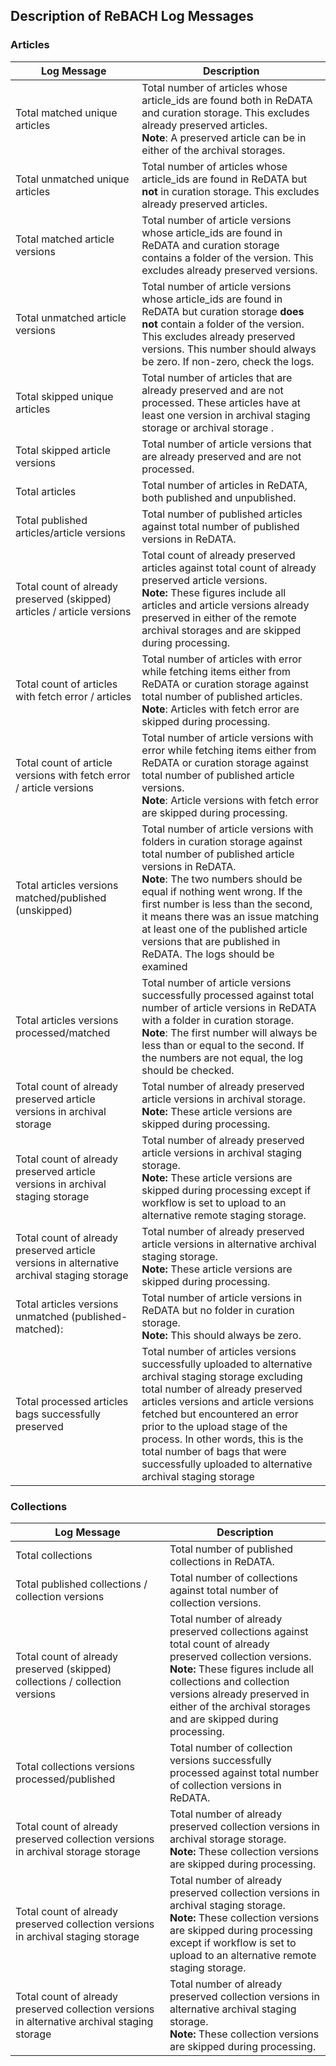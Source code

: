 ## Description of ReBACH Log Messages

### Articles

| Log Message                                                                               | Description                                                                                                                                                                                                                                                                                                                                                                                      |
|-------------------------------------------------------------------------------------------|--------------------------------------------------------------------------------------------------------------------------------------------------------------------------------------------------------------------------------------------------------------------------------------------------------------------------------------------------------------------------------------------------|
| Total matched unique articles                                                             | Total number of articles whose article_ids are found both in ReDATA and curation storage. This excludes already preserved articles. <br/>**Note**: A preserved article can be in either of the archival storages.                                                                                                                                                                                | 
| Total unmatched unique articles                                                           | Total number of articles whose article_ids are found in ReDATA but **not** in curation storage. This excludes already preserved articles.                                                                                                                                                                                                                                                        |
| Total matched article versions                                                            | Total number of article versions whose article_ids are found in ReDATA and curation storage contains a folder of the version. This excludes already preserved versions.                                                                                                                                                                                                                          |
| Total unmatched article versions                                                          | Total number of article versions whose article_ids are found in ReDATA but curation storage **does not** contain a folder of the version. This excludes already preserved versions. This number should always be zero. If non-zero, check the logs.                                                                                                                                              |
| Total skipped unique articles                                                             | Total number of articles that are already preserved and are not processed. These articles have at least one version in archival staging storage or archival storage .                                                                                                                                                                                                                            |
| Total skipped article versions                                                            | Total number of article versions that are already preserved and are not processed.                                                                                                                                                                                                                                                                                                               |
| Total articles                                                                            | Total number of articles in ReDATA, both published and unpublished.                                                                                                                                                                                                                                                                                                                              |
| Total published articles/article versions                                                 | Total number of published articles against total number of published versions in ReDATA.                                                                                                                                                                                                                                                                                                         |
| Total count of already preserved (skipped) articles / article versions                    | Total count of already preserved articles against total count of already preserved article versions. <br/>**Note:** These figures include all articles and article versions already preserved in either of the remote archival storages and are skipped during processing.                                                                                                                       |
| Total count of articles with fetch error / articles                                       | Total number of articles with error while fetching items either from ReDATA or curation storage against total number of published articles. <br/>**Note**: Articles with fetch error are skipped during processing.                                                                                                                                                                              |
| Total count of article versions with fetch error / article versions                       | Total number of article versions with error while fetching items either from ReDATA or curation storage against total number of published article versions. <br/>**Note**: Article versions with fetch error are skipped during processing.                                                                                                                                                      |
| Total articles versions matched/published (unskipped)                                     | Total number of article versions with folders in curation storage against total number of published article versions in ReDATA. <br/>**Note**: The two numbers should be equal if nothing went wrong. If the first number is less than the second, it means there was an issue matching at least one of the published article versions that are published in ReDATA. The logs should be examined |
| Total articles versions processed/matched                                                 | Total number of article versions successfully processed against total number of article versions in ReDATA with a folder in curation storage. <br/>**Note**: The first number will always be less than or equal to the second. If the numbers are not equal, the log should be checked.                                                                                                          |
| Total count of already preserved article versions in archival storage                     | Total number of already preserved article versions in archival storage. <br/>**Note:** These article versions are skipped during processing.                                                                                                                                                                                                                                                     |
| Total count of already preserved article versions in archival staging storage             | Total number of already preserved article versions in archival staging storage. <br/>**Note:** These article versions are skipped during processing except if workflow is set to upload to an alternative remote staging storage.                                                                                                                                                                |
| Total count of already preserved article versions in alternative archival staging storage | Total number of already preserved article versions in alternative archival staging storage. <br/>**Note:** These article versions are skipped during processing.                                                                                                                                                                                                                                 |
| Total articles versions unmatched (published-matched):                                    | Total number of article versions in ReDATA but no folder in curation storage. <br/>**Note:** This should always be zero.                                                                                                                                                                                                                                                                         |
| Total processed articles bags successfully preserved                                      | Total number of articles versions successfully uploaded to alternative archival staging storage excluding total number of already preserved articles versions and article versions fetched but encountered an error prior to the upload stage of the process. In other words, this is the total number of bags that were successfully uploaded to alternative archival staging storage           |

### Collections

| Log Message                                                                                  | Description                                                                                                                                                                                                                                                                      |
|----------------------------------------------------------------------------------------------|----------------------------------------------------------------------------------------------------------------------------------------------------------------------------------------------------------------------------------------------------------------------------------|
| Total collections                                                                            | Total number of published collections in ReDATA.                                                                                                                                                                                                                                 |
| Total published collections / collection versions                                            | Total number of collections against total number of collection versions.                                                                                                                                                                                                         |
| Total count of already preserved (skipped) collections / collection versions                 | Total number of already preserved collections against total count of already preserved collection versions. <br/>**Note:** These figures include all collections and collection versions already preserved in either of the archival storages and are skipped during processing. |
| Total collections versions processed/published                                               | Total number of collection versions successfully processed against total number of collection versions in ReDATA.                                                                                                                                                                |
| Total count of already preserved collection versions in archival storage storage             | Total number of already preserved collection versions in archival storage storage. <br/>**Note:** These collection versions are skipped during processing.                                                                                                                       |
| Total count of already preserved collection versions in archival staging storage             | Total number of already preserved collection versions in archival staging storage. <br/>**Note:** These collection versions are skipped during processing except if workflow is set to upload to an alternative remote staging storage.                                          | 
| Total count of already preserved collection versions in alternative archival staging storage | Total number of already preserved collection versions in alternative archival staging storage. <br/>**Note:** These collection versions are skipped during processing.                                                                                                           |
